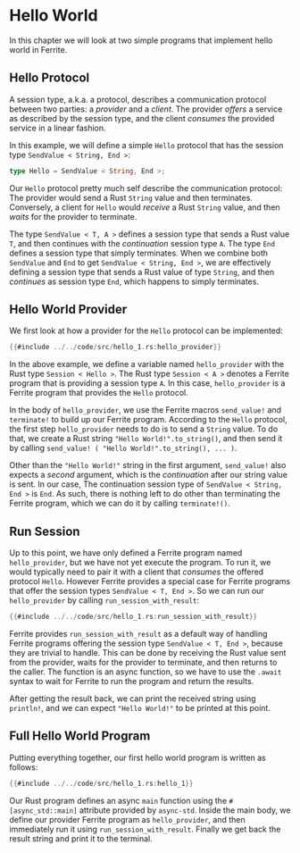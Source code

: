 # Hello World

In this chapter we will look at two simple programs that implement
hello world in Ferrite.

## Hello Protocol

A session type, a.k.a. a protocol, describes a communication protocol between
two parties: a _provider_ and a _client_. The provider _offers_ a service
as described by the session type, and the client _consumes_ the provided
service in a linear fashion.

In this example, we will define a simple `Hello` protocol that has
the session type `SendValue < String, End >`:

```rust
type Hello = SendValue < String, End >;
```

Our `Hello` protocol pretty much self describe the communication protocol:
The provider would send a Rust `String` value and then terminates. Conversely,
a client for `Hello` would _receive_ a Rust `String` value, and then _waits_
for the provider to terminate.

The type `SendValue < T, A >` defines a session type that sends a Rust value
`T`, and then continues with the _continuation_ session type `A`. The type
`End` defines a session type that simply terminates. When we combine both
`SendValue` and `End` to get `SendValue < String, End >`, we are effectively
defining a session type that sends a Rust value of type `String`, and then
_continues_ as session type `End`, which happens to simply terminates.

## Hello World Provider

We first look at how a provider for the `Hello` protocol can be implemented:

```rust
{{#include ../../code/src/hello_1.rs:hello_provider}}
```

In the above example, we define a variable named `hello_provider`
with the Rust type `Session < Hello >`. The Rust type `Session < A >` denotes
a Ferrite program that is providing a session type `A`. In this case,
`hello_provider` is a Ferrite program that provides the `Hello` protocol.

In the body of `hello_provider`, we use the Ferrite macros `send_value!` and
`terminate!` to build up our Ferrite program. According to the `Hello` protocol,
the first step `hello_provider` needs to do is to send a `String` value.
To do that, we create a Rust string `"Hello World!".to_string()`, and then send
it by calling `send_value! ( "Hello World!".to_string(), ... )`.

Other than the `"Hello World!"` string in the first argument, `send_value!` also
expects a _second_ argument, which is the _continuation_ after our string value
is sent. In our case, The continuation session type of `SendValue < String, End >`
is `End`. As such, there is nothing left to do other than terminating the Ferrite
program, which we can do it by calling `terminate!()`.

## Run Session

Up to this point, we have only defined a Ferrite program named `hello_provider`,
but we have not yet execute the program. To run it, we would typically need to
pair it with a client that _consumes_ the offered protocol `Hello`. However
Ferrite provides a special case for Ferrite programs that offer the session types
`SendValue < T, End >`. So we can run our `hello_provider` by calling
`run_session_with_result`:

```rust
{{#include ../../code/src/hello_1.rs:run_session_with_result}}
```

Ferrite provides `run_session_with_result` as a default way of handling
Ferrite programs offering the session type `SendValue < T, End >`,
because they are trivial to handle.
This can be done by receiving the Rust value sent from the provider,
waits for the provider to terminate, and then returns to the caller.
The function is an async function, so we have to use the `.await`
syntax to wait for Ferrite to run the program and return the results.

After getting the result back, we can print the received string using
`println!`, and we can expect `"Hello World!"` to be printed at this point.

## Full Hello World Program

Putting everything together, our first hello world program is written as follows:

```rust
{{#include ../../code/src/hello_1.rs:hello_1}}
```

Our Rust program defines an async `main` function using the `#[async_std::main]`
attribute provided by `async-std`. Inside the main body, we define our provider
Ferrite program as `hello_provider`, and then immediately run it using
`run_session_with_result`. Finally we get back the result string and print it
to the terminal.
